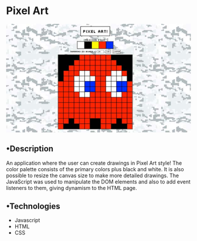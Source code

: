 # Pixel Art
![Tela da aplicação](https://github.com/felipedfe/felipedfe.github.io/blob/main/imagens/03-pixelart.jpg)

## •Description
An application where the user can create drawings in Pixel Art style! The color palette consists of the primary colors plus black and white. It is also possible to resize the canvas size to make more detailed drawings.
The JavaScript was used to manipulate the DOM elements and also to add event listeners to them, giving dynamism to the HTML page.

## •Technologies
- Javascript
- HTML
- CSS
